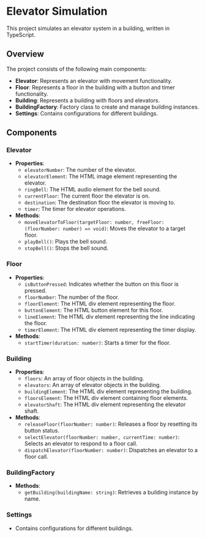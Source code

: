 # Elevator Simulation

This project simulates an elevator system in a building, written in TypeScript.

## Overview

The project consists of the following main components:

- **Elevator**: Represents an elevator with movement functionality.
- **Floor**: Represents a floor in the building with a button and timer functionality.
- **Building**: Represents a building with floors and elevators.
- **BuildingFactory**: Factory class to create and manage building instances.
- **Settings**: Contains configurations for different buildings.

## Components

### Elevator

- **Properties**:
  - `elevatorNumber`: The number of the elevator.
  - `elevatorElement`: The HTML image element representing the elevator.
  - `ringBell`: The HTML audio element for the bell sound.
  - `currentFloor`: The current floor the elevator is on.
  - `destination`: The destination floor the elevator is moving to.
  - `timer`: The timer for elevator operations.
- **Methods**:
  - `moveElevatorToFloor(targetFloor: number, freeFloor: (floorNumber: number) => void)`: Moves the elevator to a target floor.
  - `playBell()`: Plays the bell sound.
  - `stopBell()`: Stops the bell sound.

### Floor

- **Properties**:
  - `isButtonPressed`: Indicates whether the button on this floor is pressed.
  - `floorNumber`: The number of the floor.
  - `floorElement`: The HTML div element representing the floor.
  - `buttonElement`: The HTML button element for this floor.
  - `lineElement`: The HTML div element representing the line indicating the floor.
  - `timerElement`: The HTML div element representing the timer display.
- **Methods**:
  - `startTimer(duration: number)`: Starts a timer for the floor.

### Building

- **Properties**:
  - `floors`: An array of floor objects in the building.
  - `elevators`: An array of elevator objects in the building.
  - `buildingElement`: The HTML div element representing the building.
  - `floorsElement`: The HTML div element containing floor elements.
  - `elevatorShaft`: The HTML div element representing the elevator shaft.
- **Methods**:
  - `releaseFloor(floorNumber: number)`: Releases a floor by resetting its button status.
  - `selectElevator(floorNumber: number, currentTime: number)`: Selects an elevator to respond to a floor call.
  - `dispatchElevator(floorNumber: number)`: Dispatches an elevator to a floor call.

### BuildingFactory

- **Methods**:
  - `getBuilding(buildingName: string)`: Retrieves a building instance by name.

### Settings

- Contains configurations for different buildings.
